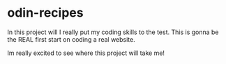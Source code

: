 # odin-recipes

In this project will I really put my coding skills to the test. 
This is gonna be the REAL first start on coding a real website.

Im really excited to see where this project will take me!
